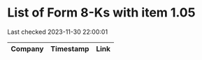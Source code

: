 # List of Form 8-Ks with item 1.05
Last checked 2023-11-30 22:00:01

|Company|Timestamp|Link|
|---|---|---|
